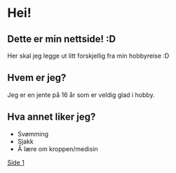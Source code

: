 <!DOCTYPE html>
<html>
	<head>
	</head>
	<body>
		<h1>Hei!</h1>
		<h2>Dette er min nettside! :D </h2>
		<p>Her skal jeg legge ut litt forskjellig fra min hobbyreise :D </p>
		<h2>Hvem er jeg?</h2>
		<p>Jeg er en jente på 16 år som er veldig glad i hobby.</p>
		<h2>Hva annet liker jeg?</h2>
		<ul>
			<li>Svømming</li>
      <li>Sjakk</li>
			<li>Å lære om kroppen/medisin</li>
		</ul>
		<a href="side 1">Side 1</a>
	</body>
</html>

